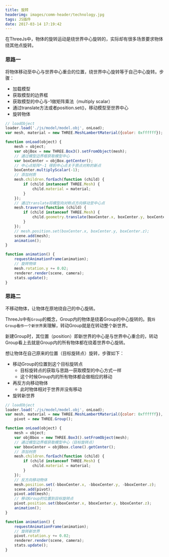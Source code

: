 ```yaml
---
title: 旋转
headerimg: images/comm-header/technology.jpg
tags: JS插件
date: 2017-03-14 17:19:42
---
```

在ThreeJs中，物体的旋转运动是绕世界中心旋转的，实际却有很多场景要求物体绕其他点旋转。
<!-- more -->
### 思路一
将物体移动至中心与世界中心重合的位置，绕世界中心旋转等于自己中心旋转。步骤：
- 加载模型
- 获取模型的边界框
- 获取模型的中心与-1做矩阵乘法（multiply scalar）
- 通过translate方法或者position.set()，移动模型至世界中心
- 旋转物体

```js
// loadObject
loader.load('./js/model/model.obj', onLoad);
var mesh, material = new THREE.MeshLambertMaterial({color: 0xffffff});

function onLoad(object) {
	mesh = object;
	var objBox = new THREE.Box3().setFromObject(mesh);
	// 通过模型边界框获取模型中心
	var boxCenter = objBox.getCenter();
	// 中心点矩阵*-1 得到中心点关于原点对称的新点
	boxCenter.multiplyScalar(-1);
	// 添加材质
	mesh.children.forEach(function (child) {
		if (child instanceof THREE.Mesh) {
			child.material = material;
		}
	});
	// 通过translate将模型向对称点方向移动至中心点
	mesh.traverse(function (child) {
		if (child instanceof THREE.Mesh) {
			child.geometry.translate(boxCenter.x, boxCenter.y, boxCenter.z);
		}
	});
	// mesh.position.set(boxCenter.x, boxCenter.y, boxCenter.z);
	scene.add(mesh);
	animation();
}

function animation() {
	requestAnimationFrame(animation);
	// 旋转物体
	mesh.rotation.y += 0.02;
	renderer.render(scene, camera);
	stats.update();
}
```

### 思路二
不移动物体，让物体在原地绕自己的中心旋转。

ThreeJs中有`Group`的概念，Group内的物体是绕着Group的中心旋转的。我`将Group看作一个新世界`来理解，转动Group就是在转动整个新世界。

新建Group时，其位置（position）即新世界的中心是与世界中心重合的，转动Group看上去就是Group内的所有物体都在绕着世界中心旋转。

想让物体在自己原来的位置（目标旋转点）旋转，步骤如下：
- 移动Group的位置到这个目标旋转点
	- 目标旋转点的获取与思路一获取模型的中心方式一样
	- 这个时候Group内的所有物体都会做相应的移动
- 再反方向移动物体
	- 此时物体相对于世界并没有移动
- 旋转新世界

```js
// loadObject
loader.load('./js/model/model.obj', onLoad);
var mesh, material = new THREE.MeshLambertMaterial({color: 0xffffff}),
	pivot = new THREE.Group();

function onLoad(object) {
	mesh = object;
	var objBbox = new THREE.Box3().setFromObject(mesh);
	// 通过模型边界框获取模型中心（目标旋转点）
	var bboxCenter = objBbox.clone().getCenter();
	// 添加材质
	mesh.children.forEach(function (child) {
		if (child instanceof THREE.Mesh) {
			child.material = material;
		}
	});
	// 反方向移动物体
	mesh.position.set(-bboxCenter.x, -bboxCenter.y, -bboxCenter.z);
	scene.add(pivot);
	pivot.add(mesh);
	// 移动Group的位置到目标旋转点
	pivot.position.set(bboxCenter.x, bboxCenter.y, bboxCenter.z);
	animation();
}

function animation() {
	requestAnimationFrame(animation);
	// 旋转新世界
	pivot.rotation.y += 0.02;
	renderer.render(scene, camera);
	stats.update();
}
```
